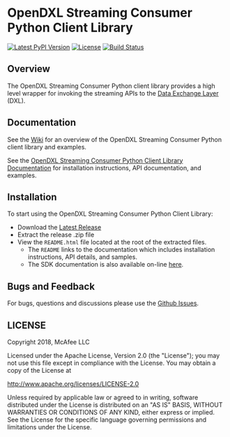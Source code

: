 # OpenDXL Streaming Consumer Python Client Library
[![Latest PyPI Version](https://img.shields.io/pypi/v/dxlstreamingconsumerclient.svg)](https://pypi.python.org/pypi/dxlstreamingconsumerclient)
[![License](https://img.shields.io/badge/License-Apache%202.0-blue.svg)](https://opensource.org/licenses/Apache-2.0)
[![Build Status](https://travis-ci.org/opendxl/opendxl-streaming-consumer-client-python.png?branch=master)](https://travis-ci.org/opendxl/opendxl-streaming-consumer-client-python)

## Overview

The OpenDXL Streaming Consumer Python client library provides a high level
wrapper for invoking the streaming APIs to the
[Data Exchange Layer](http://www.mcafee.com/us/solutions/data-exchange-layer.aspx)
(DXL).

## Documentation

See the
[Wiki](https://github.com/opendxl/opendxl-streaming-consumer-client-python/wiki)
for an overview of the OpenDXL Streaming Consumer Python client library and
examples.

See the
[OpenDXL Streaming Consumer Python Client Library Documentation](https://opendxl.github.io/opendxl-streaming-consumer-client-python/pydoc)
for installation instructions, API documentation, and examples.

## Installation

To start using the OpenDXL Streaming Consumer Python Client Library:

* Download the [Latest Release](https://github.com/opendxl/opendxl-streaming-consumer-client-python/releases/latest)
* Extract the release .zip file
* View the `README.html` file located at the root of the extracted files.
  * The `README` links to the documentation which includes installation instructions, API details, and samples.
  * The SDK documentation is also available on-line [here](https://opendxl.github.io/opendxl-streaming-consumer-client-python/pydoc).

## Bugs and Feedback

For bugs, questions and discussions please use the
[Github Issues](https://github.com/opendxl/opendxl-streaming-consumer-client-python/issues).

## LICENSE

Copyright 2018, McAfee LLC

Licensed under the Apache License, Version 2.0 (the "License"); you may not use
this file except in compliance with the License. You may obtain a copy of the
License at

http://www.apache.org/licenses/LICENSE-2.0

Unless required by applicable law or agreed to in writing, software distributed
under the License is distributed on an "AS IS" BASIS, WITHOUT WARRANTIES OR
CONDITIONS OF ANY KIND, either express or implied. See the License for the
specific language governing permissions and limitations under the License.
